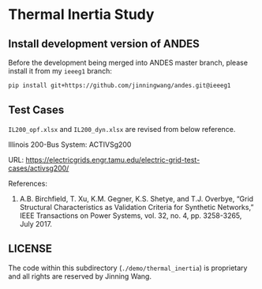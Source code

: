 # Thermal Inertia Study

## Install development version of ANDES

Before the development being merged into ANDES master branch, please install it from my ``ieeeg1`` branch:

```bash
pip install git+https://github.com/jinningwang/andes.git@ieeeg1
```

## Test Cases

``IL200_opf.xlsx`` and ``IL200_dyn.xlsx`` are revised from below reference.

Illinois 200-Bus System: ACTIVSg200

URL: <https://electricgrids.engr.tamu.edu/electric-grid-test-cases/activsg200/>

References:

1. A.B. Birchfield, T. Xu, K.M. Gegner, K.S. Shetye, and T.J. Overbye, “Grid Structural
   Characteristics as Validation Criteria for Synthetic Networks,” IEEE Transactions on
   Power Systems, vol. 32, no. 4, pp. 3258-3265, July 2017.

## LICENSE

The code within this subdirectory (`./demo/thermal_inertia`) is proprietary and all rights are reserved by Jinning Wang.
